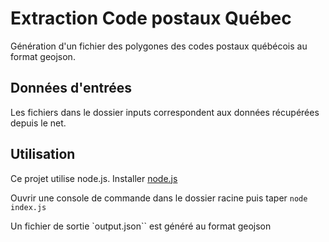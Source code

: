 # Extraction Code postaux Québec

Génération d'un fichier des polygones des codes postaux québécois au format geojson. 

## Données d'entrées

Les fichiers dans le dossier inputs correspondent aux données récupérées depuis le net.

## Utilisation

Ce projet utilise node.js. Installer [node.js](https://nodejs.org/en)

Ouvrir une console de commande dans le dossier racine puis taper `node index.js`

Un fichier de sortie `output.json`` est généré au format geojson
